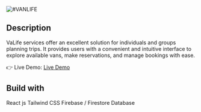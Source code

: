 ![#VANLIFE](https://github.com/luk-aa/vanLife-new/assets/86773254/0b4eec6f-af7a-45e3-877c-455f3bedd8c8)

## Description
VaLife services offer an excellent solution for individuals and groups planning trips. It provides users with a convenient and intuitive interface to explore available vans, make reservations, and manage bookings with ease.

👉 Live Demo: [Live Demo](https://van-life-new.vercel.app/)

## Build with
React js
Tailwind CSS
Firebase / Firestore Database
